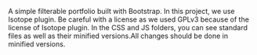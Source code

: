 A simple filterable portfolio built with Bootstrap. In this project, we use Isotope plugin. Be careful with a license as we used GPLv3  because of the license of Isotope plugin.
In the CSS and JS folders, you can see standard files as well as their minified versions.All changes should be done in minified versions.
